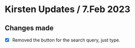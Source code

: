 # Kirsten Updates / 7.Feb 2023

## Changes made

- [x] Removed the button for the search query, just type.